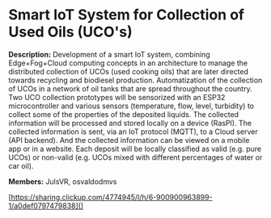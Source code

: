 # Smart IoT System for Collection of Used Oils (UCO's)

**Description:** Development of a smart IoT system, combining Edge+Fog+Cloud computing concepts in an architecture to manage the distributed collection of UCOs (used cooking oils) that are later directed towards recycling and biodiesel production.
Automatization of the collection of UCOs in a network of oil tanks that are spread throughout the country. Two UCO collection prototypes will be sensorized with an ESP32 microcontroller and various sensors (temperature, flow, level, turbidity) to collect some of the properties of the deposited liquids. The collected information will be processed and stored locally on a device (RasPI). The collected information is sent, via an IoT protocol (MQTT), to a Cloud server (API backend). And the collected information can be viewed on a mobile app or in a website. Each deposit will be locally classified as valid (e.g. pure UCOs) or non-valid (e.g. UCOs mixed with different percentages of water or car oil).

**Members:**  JulsVR, osvaldodmvs 

[https://sharing.clickup.com/4774945/l/h/6-900900963899-1/a0def0797479838]()
